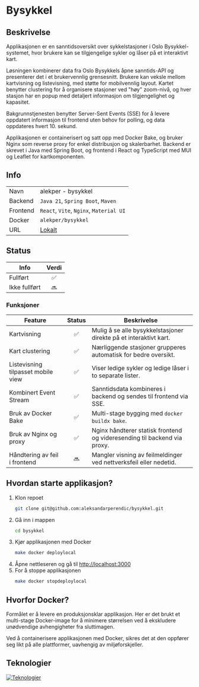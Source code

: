 # Bysykkel

## Beskrivelse
Applikasjonen er en sanntidsoversikt over sykkelstasjoner i Oslo Bysykkel-systemet, hvor brukere kan se tilgjengelige sykler og låser på et interaktivt kart.

Løsningen kombinerer data fra Oslo Bysykkels åpne sanntids-API og presenterer det i et brukervennlig grensesnitt. Brukere kan veksle mellom kartvisning og listevisning, med støtte for mobilvennlig layout. Kartet benytter clustering for å organisere stasjoner ved "høy" zoom-nivå, og hver stasjon har en popup med detaljert informasjon om tilgjengelighet og kapasitet.

Bakgrunnstjenesten benytter Server-Sent Events (SSE) for å levere oppdatert informasjon til frontend uten behov for polling, og data oppdateres hvert 10. sekund.

Applikasjonen er containerisert og satt opp med Docker Bake, og bruker Nginx som reverse proxy for enkel distribusjon og skalerbarhet. Backend er skrevet i Java med Spring Boot, og frontend i React og TypeScript med MUI og Leaflet for kartkomponenten.

## Info
|          |                                         |
|----------|-----------------------------------------|
| Navn     | alekper - bysykkel                      |
| Backend  | `Java 21`, `Spring Boot`, `Maven`       |
| Frontend | `React`, `Vite`, `Nginx`, `Material UI` |
| Docker   | `alekper/bysykkel`                      |
| URL      | [Lokalt](http://localhost:3000)         |

## Status
| Info          | Verdi |
|---------------|:-----:|
| Fullført      |   ✅   |
| Ikke fullført |  🔜   |

### Funksjoner
| Feature                            | Status | Beskrivelse                                                              |
|------------------------------------|:------:|--------------------------------------------------------------------------|
| Kartvisning                        |   ✅    | Mulig å se alle bysykkelstasjoner direkte på et interaktivt kart.        |
| Kart clustering                    |   ✅    | Nærliggende stasjoner grupperes automatisk for bedre oversikt.           |
| Listevisning tilpasset mobile view |   ✅    | Viser ledige sykler og ledige låser i to separate lister.                |
| Kombinert Event Stream             |   ✅    | Sanntidsdata kombineres i backend og sendes til frontend via SSE.        |
| Bruk av Docker Bake                |   ✅    | Multi-stage bygging med `docker buildx bake`.                            |
| Bruk av Nginx og proxy             |   ✅    | Nginx håndterer statisk frontend og videresending til backend via proxy. |
| Håndtering av feil i frontend      |   🔜   | Mangler visning av feilmeldinger ved nettverksfeil eller nedetid.        |


## Hvordan starte applikasjon?

1. Klon repoet
    ```zsh
    git clone git@github.com:aleksandarperendic/bysykkel.git
    ```
2. Gå inn i mappen
    ```zsh
    cd bysykkel
    ```
3. Kjør applikasjonen med Docker
    ```zsh
    make docker deploylocal
    ```
4. Åpne nettleseren og gå til [http://localhost:3000](http://localhost:3000)
5. For å stoppe applikasjonen
    ```zsh
    make docker stopdeploylocal
    ```

## Hvorfor Docker?
Formålet er å levere en produksjonsklar applikasjon. Her er det brukt et multi-stage Docker-image for å minimere størrelsen ved å ekskludere unødvendige avhengigheter fra sluttimagen.

Ved å containerisere applikasjonen med Docker, sikres det at den oppfører seg likt på alle plattformer, uavhengig av miljøforskjeller.

## Teknologier
[![Teknologier](https://skillicons.dev/icons?i=java,spring,maven,vite,react,ts,nodejs,nginx,docker&theme=light)]()

